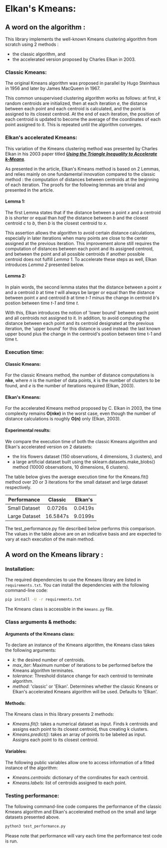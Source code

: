 # Elkan's Kmeans:
## A word on the algorithm :

This library implements the well-known Kmeans clustering algorithm from scratch using 2 methods : 
- the classic algorithm, and
- the accelerated version proposed by Charles Elkan in 2003.

### Classic Kmeans:
The original Kmeans algorithm was proposed in parallel by Hugo Steinhaus in 1956 and later by James MacQueen in 1967. 

This common unsupervised clustering algorithm works as follows: at first, _k_ random centroids are initialized, then at each iteration _e_, the distance between each point and each centroid is calculated, and the point is assigned to its closest centroid.  At the end of each iteration, the position of each centroid is updated to become the average of the coordinates of each point assigned to it. This is repeated until the algorithm converges.

### Elkan's accelerated Kmeans:
This variation of the Kmeans clustering method was presented by Charles Elkan in his 2003 paper titled [__*Using the Triangle Inequality to Accelerate k-Means*__](https://www.aaai.org/Papers/ICML/2003/ICML03-022.pdf). 

As presented in the article, Elkan's Kmeans method is based on 2 Lemmas, and relies mainly on one fundamental innovation compared to the classic method : the computation of distances between centroids at the beginning of each iteration. The proofs for the following lemmas are trivial and presented in the article.

#### Lemma 1:
The first Lemma states that if the distance between a point *x* and a centroid *b* is shorter or equal than *half* the distance between *b* and the closest centroid *c* to *b*, then *b* is the closest centroid to *x*.

This assertion allows the algorithm to avoid certain distance calculations, especially in later iterations when many points are close to the center assigned at the previous iteration. This improvement alone still requires the computation of distances between each point and its assigned centroid, and between the point and all possible centroids if another possible centroid does not fulfill *Lemma 1*. To accelerate these steps as well, Elkan introduces *Lemma 2* presented below.

#### Lemma 2:
In plain words, the second lemma states that the distance between a point *x* and a centroid *b* at time *t* will always be larger or equal than the distance between point *x* and centroid *b* at time *t-1* minus the change in centroid *b*'s postion between time *t-1* and time *t*.

With this, Elkan introduces the notion of 'lower bound' between each point and all centroids not assigned to it.  In addition, to avoid computing the distance between each point and its centroid designated at the previous iteration, the 'upper bound' for this distance is used instead: the last known upper bound plus the change in the centroid's postion between time t-1 and time t.

### Execution time:
#### Classic Kmeans:
For the classic Kmeans method, the number of distance computations is __nke__, where _n_ is the number of data points, _k_ is the number of clusters to be found, and _e_ is the number of iterations required (Elkan, 2003).

#### Elkan's Kmeans: 
For the accelerated Kmeans method proposed by C. Elkan in 2003, the time complexity remains __O(nke)__ in the worst case, even though the number of distance calculations is roughly __O(n)__ only (Elkan, 2003).

#### Experimental results:
We compare the execution time of both the classic Kmeans algorithm and Elkan's accelerated version on 2 datasets:
- the Iris flowers dataset (150 observations, 4 dimensions, 3 clusters), and 
- a large artificial dataset built using the sklearn.datasets.make_blobs() method (10000 observations, 10 dimensions, 6 clusters).

The table below gives the average execution time for the Kmeans.fit() method over 20 or 3 iterations for the small dataset and large dataset respectively.

| Performance        | Classic           | Elkan's  |
| ------------- |:-------------:| :-----:|
| Small Dataset | 0.0726s | 0.0419s |
| Large Dataset  | 16.5847s      |   9.0199s |

The test_performance.py file described below performs this comparison. The values in the table above are on an indicative basis and are expected to vary at each execution of the main method.

## A word on the Kmeans library :
### Installation:

The required dependencies to use the Kmeans library are listed
in `requirements.txt`. You can install the dependencies with the
following command-line code:

```bash
pip install -U -r requirements.txt
```

The Kmeans class is accessible in the `kmeans.py` file.

### Class arguments & methods:
#### Arguments of the Kmeans class:
To declare an instance of the Kmeans algorithm, the Kmeans class takes the following arguments:
- _k_: the desired number of centroids.
- _max_iter_: Maximum number of iterations to be performed before the Kmeans algorithm terminates.
- _tolerance_: Threshold distance change for each centroid to terminate algorithm.
- _method_: 'classic' or 'Elkan'. Determines whether the classic Kmeans or Elkan's accelerated Kmeans algorithm will be used. Defaults to 'Elkan'.

#### Methods:
The Kmeans class in this library presents 2 methods:
- _Kmeans.fit()_: takes a numerical dataset as input.  Finds k centroids and assigns each point to its closest centroid, thus creating k clusters.
- _Kmeans.predict()_: takes an array of points to be labeled as input. Assigns each point to its closest centroid.

#### Variables:
The following public variables allow one to access information of a fitted instance of the algorithm:
- _Kmeans.centroids_: dictionary of the corrdinates for each centroid.
- _Kmeans.labels_: list of centroids assigned to each point.

### Testing performance:
The following command-line code compares the performance of the classic Kmeans algorithm and 
Elkan's accelerated method on the small and large datasets presented above.

```bash
python3 test_performance.py
```

Please note that performance will vary each time the performance test code is run.
